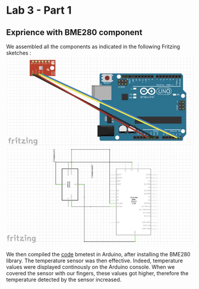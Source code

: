 # Lab 3 - Part 1 
## Exprience with BME280 component

We assembled all the components as indicated in the following Fritzing sketches : ![We assembled all components as indicated in this fritzing sketches :](BME280.png?raw=true) 
![](BME280_Sketch.png?raw=true)

We then compiled the [code](code1.ino) bmetest in Arduino, after installing the BME280 library. 
The temperature sensor was then effective. Indeed, temperature values were displayed continously on the Arduino console.
When we covered the sensor with our fingers, these values got higher, therefore the temperature detected by the sensor increased.
